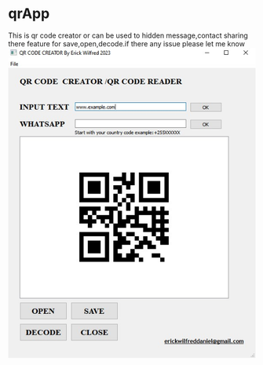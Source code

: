 # qrApp
This is qr code creator or can be used to hidden message,contact sharing there feature for 
save,open,decode.if there any issue please let me know
![Screenshot](qrcodescrrenshot.jpg)
